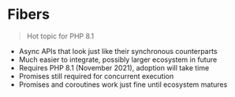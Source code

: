 # Fibers

> Hot topic for PHP 8.1

* Async APIs that look just like their synchronous counterparts
* Much easier to integrate, possibly larger ecosystem in future
* Requires PHP 8.1 (November 2021), adoption will take time
* Promises still required for concurrent execution
* Promises and coroutines work just fine until ecosystem matures
